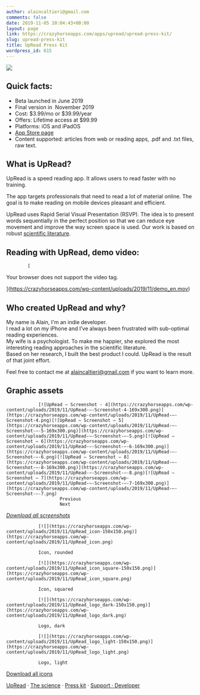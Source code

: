 ```yaml
---
author: alaincaltieri@gmail.com
comments: false
date: 2019-11-05 10:04:43+00:00
layout: page
link: https://crazyhorseapps.com/apps/upread/upread-press-kit/
slug: upread-press-kit
title: UpRead Press Kit
wordpress_id: 615
---
```


![](https://crazyhorseapps.com/wp-content/uploads/2019/11/UpRead_logo-300x231.png)

## Quick facts:

- Beta launched in June 2019
- Final version in  November 2019
- Cost: $3.99/mo or $39.99/year
- Offers: Lifetime access at $99.99
- Platforms: iOS and iPadOS
- [App Store page](https://itunes.apple.com/app/id1454094961?mt=8)
- Content supported: articles from web or reading apps, .pdf and .txt files, raw text.

## What is UpRead?

UpRead is a speed reading app. It allows users to read faster with no training.

The app targets professionals that need to read a lot of material online. The goal is to make reading on mobile devices pleasant and efficient.

UpRead uses Rapid Serial Visual Presentation (RSVP). The idea is to present words sequentially in the perfect position so that we can reduce eye movement and improve the way screen space is used. Our work is based on robust [scientific literature](https://crazyhorseapps.com/apps/upread/upread-scientific-research/).

## Reading with UpRead, demo video:

    		[

Your browser does not support the video tag.

](https://crazyhorseapps.com/wp-content/uploads/2019/11/demo_en.mov)

## Who created UpRead and why?

My name is Alain, I'm an indie developer.  
I read a lot on my iPhone and I’ve always been frustrated with sub-optimal reading experiences.   
My wife is a psychologist. To make me happier, she explored the most interesting reading approaches in the scientific literature.  
Based on her research, I built the best product I could. UpRead is the result of that joint effort.

Feel free to contact me at alaincaltieri@gmail.com if you want to learn more.

## Graphic assets

    			[![UpRead – Screenshot - 4](https://crazyhorseapps.com/wp-content/uploads/2019/11/UpRead-–-Screenshot-4-169x300.png)](https://crazyhorseapps.com/wp-content/uploads/2019/11/UpRead-–-Screenshot-4.png)[![UpRead – Screenshot – 5](https://crazyhorseapps.com/wp-content/uploads/2019/11/UpRead-–-Screenshot-–-5-169x300.png)](https://crazyhorseapps.com/wp-content/uploads/2019/11/UpRead-–-Screenshot-–-5.png)[![UpRead – Screenshot – 6](https://crazyhorseapps.com/wp-content/uploads/2019/11/UpRead-–-Screenshot-–-6-169x300.png)](https://crazyhorseapps.com/wp-content/uploads/2019/11/UpRead-–-Screenshot-–-6.png)[![UpRead – Screenshot – 8](https://crazyhorseapps.com/wp-content/uploads/2019/11/UpRead-–-Screenshot-–-8-169x300.png)](https://crazyhorseapps.com/wp-content/uploads/2019/11/UpRead-–-Screenshot-–-8.png)[![UpRead – Screenshot – 7](https://crazyhorseapps.com/wp-content/uploads/2019/11/UpRead-–-Screenshot-–-7-169x300.png)](https://crazyhorseapps.com/wp-content/uploads/2019/11/UpRead-–-Screenshot-–-7.png)
    					Previous
    					Next


_[Download all screenshots](https://crazyhorseapps.com/wp-content/uploads/2019/11/UpRead-Screenshots-plain.zip)_

    			[![](https://crazyhorseapps.com/wp-content/uploads/2019/11/UpRead_icon-150x150.png)](https://crazyhorseapps.com/wp-content/uploads/2019/11/UpRead_icon.png)

    			Icon, rounded

    			[![](https://crazyhorseapps.com/wp-content/uploads/2019/11/UpRead_icon_square-150x150.png)](https://crazyhorseapps.com/wp-content/uploads/2019/11/UpRead_icon_square.png)

    			Icon, squared

    			[![](https://crazyhorseapps.com/wp-content/uploads/2019/11/UpRead_logo_dark-150x150.png)](https://crazyhorseapps.com/wp-content/uploads/2019/11/UpRead_logo_dark.png)

    			Logo, dark

    			[![](https://crazyhorseapps.com/wp-content/uploads/2019/11/UpRead_logo_light-150x150.png)](https://crazyhorseapps.com/wp-content/uploads/2019/11/UpRead_logo_light.png)

    			Logo, light



[Download all icons](https://crazyhorseapps.com/wp-content/uploads/2019/11/UpRead_icons.zip)

[UpRead](https://crazyhorseapps.com/apps/upread/) · [The science](https://crazyhorseapps.com/apps/upread/upread-scientific-research/) · [Press kit](https://crazyhorseapps.com/apps/upread/upread-press-kit/) · [Support · ](https://crazyhorseapps.com/support/)[Developer](https://crazyhorseapps.com/)
